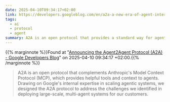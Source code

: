 ```yaml
---
date: 2025-04-10T09:34:17+02:00
link: https://developers.googleblog.com/en/a2a-a-new-era-of-agent-interoperability/
tags:
  - ai
  - protocol
  - agent
summary: A2A is an open protocol that provides a standard way for agents to collaborate with each other
---
```

{{% marginnote %}}Found at "[Announcing the Agent2Agent Protocol (A2A) - Google Developers Blog](https://web.archive.org/web/20250410093417/https://developers.googleblog.com/en/a2a-a-new-era-of-agent-interoperability/)" on 2025-04-10 09:34:17 +02:00.{{% /marginnote %}}

> A2A is an open protocol that complements Anthropic's Model Context Protocol (MCP), which provides helpful tools and context to agents. Drawing on Google's internal expertise in scaling agentic systems, we designed the A2A protocol to address the challenges we identified in deploying large-scale, multi-agent systems for our customers.